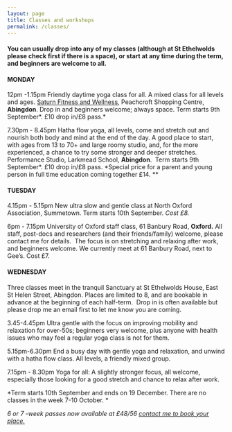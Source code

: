 ```yaml
---
layout: page
title: Classes and workshops
permalink: /classes/
---
```


#### You can usually drop into any of my classes (although at St Ethelwolds please check first if there is a space), or start at any time during the term, and beginners are welcome to all.

#### **MONDAY**

12pm -1.15pm Friendly daytime yoga class for all. A mixed class for all levels and ages. [Saturn Fitness and Wellness](http://www.saturnfitness.co.uk/), Peachcroft Shopping Centre, **Abingdon**. Drop in and beginners welcome; always space. Term starts 9th September*. &pound;10 drop in/&pound;8 pass.*

7\.30pm - 8.45pm Hatha flow yoga, all levels, come and stretch out and nourish both body and mind at the end of the day. A good place to start, with ages from 13 to 70+ and large roomy studio, and, for the more experienced, a chance to try some stronger and deeper stretches. Performance Studio, Larkmead School, **Abingdon**. &nbsp;Term starts 9th September*. &pound;10 drop in/&pound;8 pass.&nbsp;*Special price for a parent and young person in full time education coming together &pound;14. \*\*

#### **TUESDAY**

4\.15pm - 5.15pm New ultra slow and gentle class at North Oxford Association, Summetown. Term starts 10th September.&nbsp;*Cost &pound;8.*

6pm - 7.15pm University of Oxford staff class, 61 Banbury Road, **Oxford.** All staff, post-docs and researchers (and their friends/family) welcome, please contact me for details.&nbsp; The focus is on stretching and relaxing after work, and beginners welcome. We currently meet at 61 Banbury Road, next to Gee’s. Cost &pound;7.

#### **WEDNESDAY**

Three classes meet in the tranquil Sanctuary at St Ethelwolds House, East St Helen Street, Abingdon. Places are limited to 8, and are bookable in advance at the beginning of each half-term.&nbsp; Drop in is often available but please drop me an email first to let me know you are coming.

3\.45-4.45pm Ultra gentle with the focus on improving mobility and relaxation for over-50s; beginners very welcome, plus anyone with health issues who may feel a regular yoga class is not for them.&nbsp;

5\.15pm-6.30pm End a busy day with gentle yoga and relaxation, and unwind with a hatha flow class. All levels, a friendly mixed group.&nbsp;

7\.15pm - 8.30pm Yoga for all: A slightly stronger focus, all welcome, especially those looking for a good stretch and chance to relax after work.&nbsp;

*Term starts 10th September and ends on 19 December. There are no classes in the week 7-10 October. *

*6 or 7 -week passes now available at &pound;48/56 [contact me to book your place.](/contact/)*

<br>&nbsp;